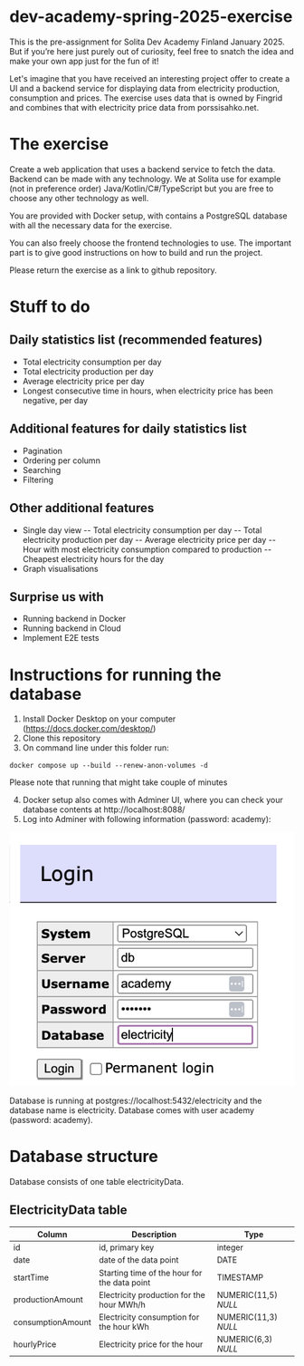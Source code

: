 # dev-academy-spring-2025-exercise

This is the pre-assignment for Solita Dev Academy Finland January 2025. But if you’re here just purely out of curiosity, feel free to snatch the idea and make your own app just for the fun of it!

Let's imagine that you have received an interesting project offer to create a UI and a backend service for displaying data from electricity production, consumption and prices. 
The exercise uses data that is owned by Fingrid and combines that with electricity price data from porssisahko.net. 

# The exercise
Create a web application that uses a backend service to fetch the data. Backend can be made with any technology. We at Solita use for example (not in preference order) Java/Kotlin/C#/TypeScript but you are free to choose any other technology as well. 

You are provided with Docker setup, with contains a PostgreSQL database with all the necessary data for the exercise. 

You can also freely choose the frontend technologies to use. The important part is to give good instructions on how to build and run the project. 

Please return the exercise as a link to github repository. 

# Stuff to do 

## Daily statistics list (recommended features)
- Total electricity consumption per day 
- Total electricity production per day 
- Average electricity price per day 
- Longest consecutive time in hours, when electricity price has been negative, per day 

## Additional features for daily statistics list
- Pagination 
- Ordering per column 
- Searching 
- Filtering 

## Other additional features
- Single day view 
-- Total electricity consumption per day 
-- Total electricity production per day 
-- Average electricity price per day 
-- Hour with most electricity consumption compared to production 
-- Cheapest electricity hours for the day 
- Graph visualisations 

## Surprise us with 
- Running backend in Docker 
- Running backend in Cloud 
- Implement E2E tests 

# Instructions for running the database
1. Install Docker Desktop on your computer (https://docs.docker.com/desktop/)
2. Clone this repository
3. On command line under this folder run:

```
docker compose up --build --renew-anon-volumes -d
```

Please note that running that might take couple of minutes

4. Docker setup also comes with Adminer UI, where you can check your database contents at http://localhost:8088/
5. Log into Adminer with following information (password: academy):

![alt text](login.png)

Database is running at postgres://localhost:5432/electricity and the database name is electricity. Database comes with user academy (password: academy).

# Database structure
Database consists of one table electricityData.

## ElectricityData table
| Column | Description | Type |
| ----------- | ----------- | ----------- |
| id | id, primary key | integer |
| date | date of the data point | DATE |
| startTime | Starting time of the hour for the data point | TIMESTAMP |
| productionAmount | Electricity production for the hour MWh/h | NUMERIC(11,5) *NULL* |
| consumptionAmount | Electricity consumption for the hour kWh | NUMERIC(11,3) *NULL* |
| hourlyPrice | Electricity price for the hour | NUMERIC(6,3) *NULL* |
